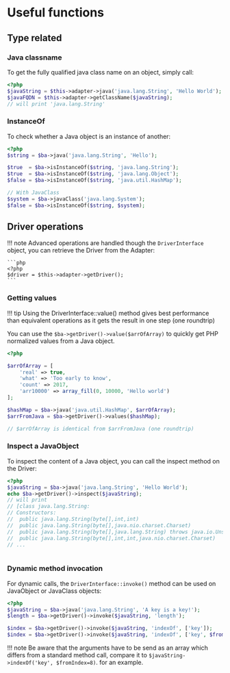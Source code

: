 # Useful functions
   
## Type related
                          
### Java classname

To get the fully qualified java class name on an object, simply call:

```php
<?php
$javaString = $this->adapter->java('java.lang.String', 'Hello World');
$javaFQDN = $this->adapter->getClassName($javaString);
// will print 'java.lang.String'
```

### InstanceOf

To check whether a Java object is an instance of another:

```php
<?php
$string = $ba->java('java.lang.String', 'Hello');

$true  = $ba->isInstanceOf($string, 'java.lang.String');
$true  = $ba->isInstanceOf($string, 'java.lang.Object');
$false = $ba->isInstanceOf($string, 'java.util.HashMap');

// With JavaClass
$system = $ba->javaClass('java.lang.System');
$false = $ba->isInstanceOf($string, $system);

```

## Driver operations

!!! note
    Advanced operations are handled though the `DriverInterface` object, you can
    retrieve the Driver from the Adapter:
    
    ```php
    <?php
    $driver = $this->adapter->getDriver();
    ```

### Getting values

!!! tip
    Using the DriverInterface::value() method gives best performance than
    equivalent operations as it gets the result in one step (one roundtrip)

You can use the `$ba->getDriver()->value($arrOfArray)` to quickly 
get PHP normalized values from a Java object.

```php
<?php

$arrOfArray = [
    'real' => true,
    'what' => 'Too early to know',
    'count' => 2017,
    'arr10000' => array_fill(0, 10000, 'Hello world')
];

$hashMap = $ba->java('java.util.HashMap', $arrOfArray);
$arrFromJava = $ba->getDriver()->values($hashMap);

// $arrOfArray is identical from $arrFromJava (one roundtrip) 
```
      

### Inspect a JavaObject
  
To inspect the content of a Java object, you can call the inspect method on the Driver:
  
```php
<?php
$javaString = $ba->java('java.lang.String', 'Hello World');
echo $ba->getDriver()->inspect($javaString);
// will print
// [class java.lang.String:
// Constructors:
//  public java.lang.String(byte[],int,int)
//  public java.lang.String(byte[],java.nio.charset.Charset)
//  public java.lang.String(byte[],java.lang.String) throws java.io.UnsupportedEncodingException
//  public java.lang.String(byte[],int,int,java.nio.charset.Charset)
// ...
  
```
  
### Dynamic method invocation

For dynamic calls, the `DriverInterface::invoke()` method can be used on JavaObject or
JavaClass objects:

```php
<?php
$javaString = $ba->java('java.lang.String', 'A key is a key!');
$length = $ba->getDriver()->invoke($javaString, 'length');

$index = $ba->getDriver()->invoke($javaString, 'indexOf', ['key']);
$index = $ba->getDriver()->invoke($javaString, 'indexOf', ['key', $fromIndex=8]);
```

!!! note
    Be aware that the arguments have to be send as an array which differs from 
    a standard method call, compare it to `$javaString->indexOf('key', $fromIndex=8)`.
    for an example. 
  
